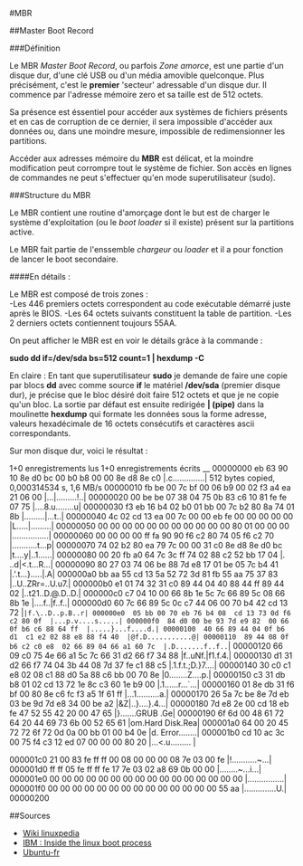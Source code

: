 #MBR

##Master Boot Record

###Définition

Le MBR *Master Boot Record*, ou parfois *Zone amorce*, est une partie d'un disque dur, d'une clé USB ou d'un média amovible quelconque. 
Plus précisément, c'est le **premier** 'secteur' adressable d'un disque dur. Il commence par l'adresse mémoire zero et sa taille est de 512 octets.

Sa présence est éssentiel pour accéder aux systèmes de fichiers présents et en cas de corruption de ce dernier, il sera impossible d'accéder aux données ou, dans une moindre mesure, impossible de redimensionner les partitions. 

Accéder aux adresses mémoire du **MBR** est délicat, et la moindre modification peut corrompre tout le système de fichier. Son accès en lignes de commandes ne peut s'effectuer qu'en mode superutilisateur (sudo).

###Structure du MBR

Le MBR contient une routine d'amorçage dont le but est de charger le système d'exploitation (ou le *boot loader* si il existe) présent sur la partitions active. 

Le MBR fait partie de l'enssemble *chargeur* ou *loader* et il a pour fonction de lancer le boot secondaire. 

####En détails : 

Le MBR est composé de trois zones :   
-Les 446 premiers octets correspondent au code exécutable démarré juste après le BIOS.
-Les 64 octets suivants constituent la table de partition.
-Les 2 derniers octets contiennent toujours 55AA.

On peut afficher le MBR est en voir le détails grâce à la commande :

__sudo dd if=/dev/sda bs=512 count=1 | hexdump -C__

En claire : 
  En tant que superutilisateur __sudo__ je demande de faire une copie par blocs __dd__ avec comme source __if__ le matériel __/dev/sda__ (premier disque dur), je précise que le bloc désiré doit faire 512 octets et que je ne copie qu'un bloc.
  La sortie par défaut est ensuite redirigée __| (pipe)__ dans la moulinette __hexdump__ qui formate les données sous la forme adresse, valeurs hexadécimale de 16 octets consécutifs et caractères ascii correspondants. 

Sur mon disque dur, voici le résultat : 

1+0 enregistrements lus
1+0 enregistrements écrits
__
00000000  eb 63 90 10 8e d0 bc 00  b0 b8 00 00 8e d8 8e c0  |.c..............|
512 bytes copied, 0,000314534 s, 1,6 MB/s
00000010  fb be 00 7c bf 00 06 b9  00 02 f3 a4 ea 21 06 00  |...|.........!..|
00000020  00 be be 07 38 04 75 0b  83 c6 10 81 fe fe 07 75  |....8.u........u|
00000030  f3 eb 16 b4 02 b0 01 bb  00 7c b2 80 8a 74 01 8b  |.........|...t..|
00000040  4c 02 cd 13 ea 00 7c 00  00 eb fe 00 00 00 00 00  |L.....|.........|
00000050  00 00 00 00 00 00 00 00  00 00 00 80 01 00 00 00  |................|
00000060  00 00 00 00 ff fa 90 90  f6 c2 80 74 05 f6 c2 70  |...........t...p|
00000070  74 02 b2 80 ea 79 7c 00  00 31 c0 8e d8 8e d0 bc  |t....y|..1......|
00000080  00 20 fb a0 64 7c 3c ff  74 02 88 c2 52 bb 17 04  |. ..d|<.t...R...|
00000090  80 27 03 74 06 be 88 7d  e8 17 01 be 05 7c b4 41  |.'.t...}.....|.A|
000000a0  bb aa 55 cd 13 5a 52 72  3d 81 fb 55 aa 75 37 83  |..U..ZRr=..U.u7.|
000000b0  e1 01 74 32 31 c0 89 44  04 40 88 44 ff 89 44 02  |..t21..D.@.D..D.|
000000c0  c7 04 10 00 66 8b 1e 5c  7c 66 89 5c 08 66 8b 1e  |....f..\|f.\.f..|
000000d0  60 7c 66 89 5c 0c c7 44  06 00 70 b4 42 cd 13 72  |`|f.\..D..p.B..r|
000000e0  05 bb 00 70 eb 76 b4 08  cd 13 73 0d f6 c2 80 0f  |...p.v....s.....|
000000f0  84 d0 00 be 93 7d e9 82  00 66 0f b6 c6 88 64 ff  |.....}...f....d.|
00000100  40 66 89 44 04 0f b6 d1  c1 e2 02 88 e8 88 f4 40  |@f.D...........@|
00000110  89 44 08 0f b6 c2 c0 e8  02 66 89 04 66 a1 60 7c  |.D.......f..f..`|
00000120  66 09 c0 75 4e 66 a1 5c  7c 66 31 d2 66 f7 34 88  |f..uNf.\|f1.f.4.|
00000130  d1 31 d2 66 f7 74 04 3b  44 08 7d 37 fe c1 88 c5  |.1.f.t.;D.}7....|
00000140  30 c0 c1 e8 02 08 c1 88  d0 5a 88 c6 bb 00 70 8e  |0........Z....p.|
00000150  c3 31 db b8 01 02 cd 13  72 1e 8c c3 60 1e b9 00  |.1......r...`...|
00000160  01 8e db 31 f6 bf 00 80  8e c6 fc f3 a5 1f 61 ff  |...1..........a.|
00000170  26 5a 7c be 8e 7d eb 03  be 9d 7d e8 34 00 be a2  |&Z|..}....}.4...|
00000180  7d e8 2e 00 cd 18 eb fe  47 52 55 42 20 00 47 65  |}.......GRUB .Ge|
00000190  6f 6d 00 48 61 72 64 20  44 69 73 6b 00 52 65 61  |om.Hard Disk.Rea|
000001a0  64 00 20 45 72 72 6f 72  0d 0a 00 bb 01 00 b4 0e  |d. Error........|
000001b0  cd 10 ac 3c 00 75 f4 c3  12 ed 07 00 00 00 80 20  |...<.u......... |

000001c0  21 00 83 fe ff ff 00 08  00 00 00 08 7e 03 00 fe  |!...........~...|
000001d0  ff ff 05 fe ff ff fe 17  7e 03 02 a8 69 0b 00 00  |........~...i...|
000001e0  00 00 00 00 00 00 00 00  00 00 00 00 00 00 00 00  |................|
000001f0  00 00 00 00 00 00 00 00  00 00 00 00 00 00 55 aa  |..............U.|
00000200



##Sources

- [Wiki linuxpedia](http://www.linuxpedia.fr/doku.php/util/boot)
- [IBM : Inside the linux boot process](http://www.ibm.com/developerworks/linux/library/l-linuxboot/)
- [Ubuntu-fr](https://doc.ubuntu-fr.org/mbr)

